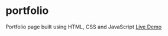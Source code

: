# portfolio
Portfolio page built using HTML, CSS and JavaScript
[Live Demo](https://ishrat.netlify.app/)
